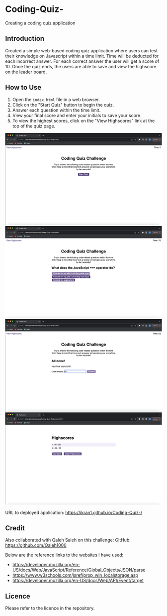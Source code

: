 # Coding-Quiz-

Creating a coding quiz application

## Introduction

Created a simple web-based coding quiz application where users can test their knowledge on Javascript within a time limit. Time will be deducted for each incorrect answer. For each correct answer the user will get a score of 10. Once the quiz ends, the users are able to save and view the highscore on the leader board.

## How to Use

1. Open the `index.html` file in a web browser.
2. Click on the "Start Quiz" button to begin the quiz.
3. Answer each question within the time limit.
4. View your final score and enter your initials to save your score.
5. To view the highest scores, click on the "View Highscores" link at the top of the quiz page.

![Coding quiz demo 1](./assets/Screenshot%201.png)
![Coding quiz demo 2](./assets/Screenshot%202.png)
![Coding quiz demo 3](./assets/Screenshot%203.png)
![Coding quiz demo 4](./assets/Screenshot%204.png)

URL to deployed application: https://ikran1.github.io/Coding-Quiz-/

## Credit

Also collaborated with Qaleh Saleh on this challenge: GitHub: https://github.com/Qaleh1000

Below are the reference links to the websites I have used:

- https://developer.mozilla.org/en-US/docs/Web/JavaScript/Reference/Global_Objects/JSON/parse
- https://www.w3schools.com/jsref/prop_win_localstorage.asp
- https://developer.mozilla.org/en-US/docs/Web/API/Event/target

## Licence

Please refer to the licence in the repository.
